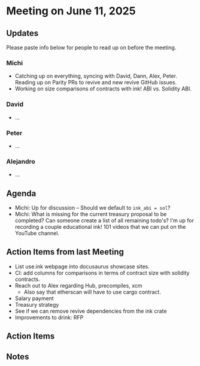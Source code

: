 # Meeting on June 11, 2025

## Updates

Please paste info below for people to read up on before the meeting.

### Michi
- Catching up on everything, syncing with David, Dann, Alex, Peter. Reading up on Parity PRs to revive and new revive GitHub issues.
- Working on size comparisons of contracts with ink! ABI vs. Solidity ABI.

### David
- …

### Peter
- …

### Alejandro
- …

## Agenda
- Michi: Up for discussion – Should we default to `ink_abi = sol`?
- Michi: What is missing for the current treasury proposal to be completed? Can someone create a list of all remaining todo's? I'm up for recording a couple educational ink! 101 videos that we can put on the YouTube channel.

## Action Items from last Meeting
- List use.ink webpage into docusaurus showcase sites.
- CI: add columns for comparisons in terms of contract size with solidity contracts.
- Reach out to Alex regarding Hub, precompiles, xcm
  - Also say that etherscan will have to use cargo contract.
- Salary payment
- Treasury strategy
- See if we can remove revive dependencies from the ink crate
- Improvements to drink: RFP

## Action Items

## Notes
